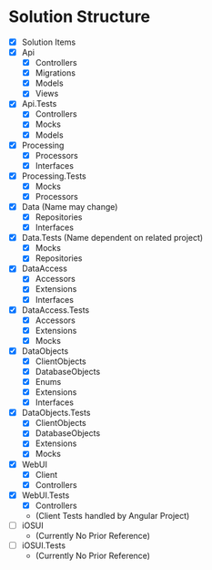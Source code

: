 # Solution Structure
- [x] Solution Items
- [x] Api
    - [x] Controllers
    - [x] Migrations
    - [x] Models
    - [x] Views
- [x] Api.Tests
    - [x] Controllers
    - [x] Mocks
    - [x] Models
- [x] Processing
    - [x] Processors
    - [x] Interfaces
- [x] Processing.Tests
    - [x] Mocks
    - [x] Processors
- [x] Data (Name may change)
    - [x] Repositories
    - [x] Interfaces
- [x] Data.Tests (Name dependent on related project)
    - [x] Mocks
    - [x] Repositories
- [x] DataAccess
    - [x] Accessors
    - [x] Extensions
    - [x] Interfaces
- [x] DataAccess.Tests
    - [x] Accessors
    - [x] Extensions
    - [x] Mocks 
- [x] DataObjects
    - [x] ClientObjects
    - [x] DatabaseObjects
    - [x] Enums
    - [x] Extensions
    - [x] Interfaces
- [x] DataObjects.Tests
    - [x] ClientObjects
    - [x] DatabaseObjects
    - [x] Extensions
    - [x] Mocks
- [x] WebUI
    - [x] Client
    - [x] Controllers
- [x] WebUI.Tests
    - [x] Controllers
    - (Client Tests handled by Angular Project)
- [ ] iOSUI
    - (Currently No Prior Reference)
- [ ] iOSUI.Tests
    - (Currently No Prior Reference)
